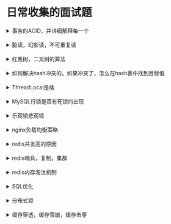 # 日常收集的面试题
<details>
  <summary>事务的ACID，并详细解释每一个</summary>
</details><br>

<details>
  <summary>脏读，幻影读，不可重复读</summary>
</details><br>

<details>
  <summary>红黑树，二叉树的算法</summary>
</details><br>

<details>
  <summary>如何解决hash冲突的，如果冲突了，怎么在hash表中找到目标值</summary>
</details><br>

<details>
  <summary>ThreadLocal是啥</summary>
</details><br>

<details>
  <summary>MySQL行锁是否有死锁的出现</summary>
</details><br>

<details>
  <summary>乐观锁悲观锁</summary>
</details><br>

<details>
  <summary>nginx负载均衡策略</summary>
</details><br>

<details>
  <summary>redis并发高的原因</summary>
</details><br>

<details>
  <summary>redis哨兵，复制，集群</summary>
</details><br>

<details>
  <summary>redis内存淘汰机制</summary>
</details><br>

<details>
  <summary>SQL优化</summary>
</details><br>

<details>
  <summary>分布式锁</summary>
</details><br>

<details>
  <summary>缓存穿透，缓存雪崩，缓存击穿</summary>
  <ul>
    <li>缓存穿透</li>
    * 查询一个不存在的数据，一般的缓存都不会将空的情况写入缓存。<br>
    * 可以用布隆过滤器，或将空也缓存，过期时间设置的短一点(5分钟)
    <li>缓存雪崩</li>
    * 大量的缓存设置了相同的过期时间，导致同一时间大量的请求到达数据库<br>
    * 缓存的时间可以分散开，比如在原有的过期时间上加点随机值
    <li>缓存击穿</li>
    * 某个数据在缓存过期的时候有大量的并发访问，这样就导致了大量针对该key的请求落到了数据库上<br>
    * 可以设置不过期，只更新；或使用互斥锁，在访问缓存过期的数据时，不是去撸数据库，而是先使用缓存工具的某些带成功返回值的操作(如Redis的SETNX)去set一个mutex key，当操作返回成功时，再进行load db的操作 
  </ul>
</details><br>
